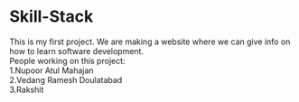 # Skill-Stack
This is my first project. We are making a website where we can give info on how to learn software development.
<br>
People working on this project:
<br>
1.Nupoor Atul Mahajan
<br>
2.Vedang Ramesh Doulatabad
<br>
3.Rakshit 

